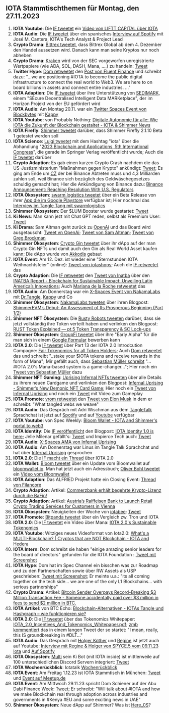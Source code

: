 ## IOTA Stammtischthemen für Montag, den 27.11.2023

1. **IOTA Youtube**: Die [IF tweetet](https://x.com/CapitalLiftt/status/1725633661071147469?s=20) ein [Video von LIFTT CAPITAL über IOTA](https://twitter.com/i/status/1725633661071147469)
2. **IOTA Audio**: Die [IF tweetet](https://x.com/iota/status/1726706989063901297?s=20) über ein spanisches [Interview auf Spotify](https://open.spotify.com/episode/11NBhu8kOvP6BzGQPgMjfX?si=733e8826d1804719&nd=1&dlsi=93bd8c2072fb4166) mit José M. Cantera, IOTA's Tech Analyst & Project Lead
3. **Crypto Drama**: [Bittrex tweetet](https://x.com/BittrexGlobal/status/1726652430673121310?s=20), dass Bittrex Global ab dem 4. Dezember den Handel aussetzen wird. Danach kann man seine Kryptos nur noch abheben
4. **Crypto Drama**: [Kraken](https://twitter.com/krakenfx) wird von der SEC vorgeworfen unregistrierte Wertpapiere (wie ADA, SOL, DASH, Mana, ....) zu handeln: [Tweet](https://x.com/FurkanCCTV/status/1726735822194462760?s=20)
5. **Twitter Hype**: [Dom retweetet](https://x.com/DomSchiener/status/1726869364836589736?s=20) den [Post von Fluent Finance](https://x.com/Fluentinfra/status/1726722106161795524?s=20) und schreibt dazu: "...we are positioning #IOTA to become the public digital infrastructure to connect the real world to Web3. We are here to on board billions in assets and connect entire industries.  ..."
6. **IOTA Adaption**: Die [IF tweetet](https://x.com/iota/status/1726874053871607940?s=20) über ihre Unterstützung von [SEDIMARK](https://twitter.com/sedimark), einem "SEcure Decentralised Intelligent Data MARKetplace", der im Horizon Projekt von der EU gefördert wird
7. **IOTA Audio**: Am Montag 20.11. war ein [Twitter Spaces Event von Blockbytes](https://x.com/blockbytescom/status/1726646709454029036?s=20) mit [Kappy](https://twitter.com/Rob_Daykin)
8.  **IOTA Youtube**: von Probably Nothing: [Digitale Autonomie für alle: Wie IOTA die Zukunft der Blockchain gestaltet - IOTA & Shimmer News](https://www.youtube.com/watch?v=ygakYwevpuM&t=390s)
9. **IOTA Firefly**: [Shimmer tweetet](https://x.com/shimmernet/status/1726969237527294461?s=20) darüber, dass Shimmer Firefly 2.1.10 Beta 1 getestet werden soll
10. **IOTA Science**: [Luigi tweetet](https://x.com/VekkioKonio/status/1726971925350736110?s=20) mit dem Hashtag "iota" über die Abhandlung "[2023 Blockchain and Applications, 5th International Congress](https://link.springer.com/book/10.1007/978-3-031-45155-3)", die gerade im Springer Verlag veröffentlicht wurde; Auch die [IF tweetet](https://x.com/iota/status/1726989025053942259?s=20) darüber
11. **Crypto Adaption**: Es gab einen kurzen Crypto Crash nachdem die das US-Justizministerium "Maßnahmen gegen Krypto" ankündigt: [Tweet](https://x.com/bitcoin2go/status/1726986363512271332?s=20); Es ging am Ende um [CZ](https://twitter.com/cz_binance) der bei Binance Abtreten muss und 4,3 Milliarden zahlen soll, weil Binance sich bezüglich des Geldwäschegesetzes schuldig gemacht hat; Hier die Ankündigung von Binance dazu: [Binance Announcement: Reaching Resolution With U.S. Regulators](https://www.binance.com/en/blog/leadership/binance-announcement-reaching-resolution-with-us-regulators-2904832835382364558?ref=AZTKZ9XS)
12. **IOTA Ökosystem**: [swarm logistics tweetet](https://x.com/SwarmLogistics/status/1727014390862643667?s=20) über ein Beta Release von ihrer [App die im Google Playstore](https://play.google.com/store/apps/details?id=com.swarmlogisticsmytransportone.services.android.navigation.app&gl=DE&pli=1) verfügbar ist; Hier nochmal das [Interview im Tangle Tang mit swarmlogistics](https://www.youtube.com/watch?time_continue=18&v=DsXTIZid0Po&embeds_referring_euri=https%3A%2F%2Ftwitter.com%2F&source_ve_path=Mjg2NjY&feature=emb_logo)
13. **Shimmer Ökosystem**: Der $LUM Booster wurde gestartet: [Tweet](https://x.com/ShimmerSeaDEX/status/1728783798152651079?s=20)
14. **Ki News**: Man kann jezt mit Chat GPT reden, selbst als Freemium User: [Tweet](https://x.com/OpenAI/status/1727065166188274145?s=20)
15. **Ki Drama**: Sam Altman geht zurück zu [OpenAi](https://twitter.com/OpenAI) und das Board wird ausgetauscht: [Tweet vn OpenAi](https://x.com/OpenAI/status/1727206187077370115?s=20); [Tweet von Sam Altman](https://x.com/sama/status/1727207458324848883?s=20); [Tweet von Greg Brockman](https://x.com/gdb/status/1727230819226583113?s=20)
16. **Shimmer Ökosystem**: [Crypto Gin tweetet](https://x.com/Crypto_Gin21/status/1728755732126789774?s=20) über ihr dApp auf der man Crypto Gin NFTs und damit auch den Gin als Real World Asset kaufen kann; Die dApp wurde von [Akkodis](https://twitter.com/akkodis_global) gebaut
17. **IOTA Event**: Am 12. Dez. ist wieder eine "Sternstunden IOTA Weihnachtsfeier" (online): [Tweet von iotashops](https://x.com/iotashop/status/1727266003900383447?s=20); Auch die [IF retweetet](https://x.com/iota/status/1727310146466943090?s=20) das
18. **Crypto Adaption**: Die [IF retweetet](https://x.com/iota/status/1727257160936018219?s=20) den [Tweet von Inatba](https://x.com/INATBA_org/status/1727210860651966618?s=20) über den [INATBA Report - Blockchain for Sustainable Impact: Unveiling Latin America’s Innovations](https://inatba.org/reports/mapping-latams-impactful-initiatives-for-a-sustainable-future/); Auch [Mariana de la Roche retweetet](https://x.com/Marianadlrw/status/1727264169966387411?s=20) das
19. **IOTA Audio**: Am Donnerstag war ein [X-Spaces Event von NakamaLabs](https://twitter.com/i/spaces/1BRJjPDQgdWKw) mit [Dr.Tangle](https://twitter.com/dr_tangle), [Kappy](https://twitter.com/Rob_Daykin) und Co
20. **Shimmer Ökosystem**: [NakamaLabs tweeten](https://x.com/Nakama_Labs/status/1727324779705778681?s=20) über ihren Blogpost: [ShimmerEVM’s Debut: An Assessment of Its Prosperous Beginning (Part 1/2)](https://medium.com/@NakamaLabs/shimmerevms-debut-an-assessment-of-its-prosperous-beginning-part-1-2-bdfd8a4267d4)
21. **Shimmer NFT Ökosystem**: Die [Rusty Robots tweeten](https://x.com/RustyRobotCC/status/1727314973980869000?s=20) darüber, dass sie jetzt vollständig ihre Token verteilt haben und verlinken den Blogpost: [RUST Token Explained — pt.5 Token Transparency & SC Lock-ups](https://medium.com/@RustyRobotCountryClub/rust-token-explained-pt-5-token-transparency-lock-up-6a7b18d7a23e)
22. **Shimmer Ökosystem**: [GroupFi tweetet](https://x.com/groupfi_ai/status/1727907207591923782?s=20) über ihre "Early Alpha" für die man sich in einem [Google Formular](https://docs.google.com/forms/d/e/1FAIpQLScPLx2IIq7bey-L5_IdqblPcc8oN1XlCvuAwna4gLoMSb-8gQ/viewform) bewerben kann
23. **IOTA 2.0**: Die [IF tweetet](https://x.com/iota/status/1727326070553170124?s=20) über Part 13 der IOTA 2.0 Introdcution Campagne: [Fair Tokenomics for all Token Holders](https://blog.iota.org/fair-tokenomics-iota20/); Auch [Dom retweetet](https://x.com/DomSchiener/status/1727339193607635261?s=20) das und schreibt "..stake your $IOTA tokens and receive rewards in the form of Mana"; Mir gefällt auch, dass [Sebastian Müller schreibt](https://x.com/NaitsabesMue/status/1727334106034475467?s=20) "... #IOTA 2.0's Mana-based system is a game-changer..."; Hier noch ein [Tweet von Sebastian Müller](https://x.com/NaitsabesMue/status/1728761340573999352?s=20) dazu
24. **Shimmer NFT Gaming**: [Uprising Infernal NFTs tweeten](https://x.com/InfernalNFTs/status/1727341164574245135?s=20) über alle Details zu ihrem neuen Cardgame und verlinken den Blogpost: [Infernal Uprising - Shimmer’s New Demonic NFT Card Game](https://www.infernaluprising.com/blog/infernal-uprising-project-reveal); Hier noch ein [Tweet von Infernal Uprising](https://x.com/InfernalNFTs/status/1727386460733456750?s=20) und noch ein [Tweet](https://x.com/InfernalNFTs/status/1728398128674447467?s=20) mit Video zum Gameplay
25. **IOTA Promote**: [vrom retweetet](https://x.com/Vrom14286662/status/1727315736170004549?s=20) den [Tweet von Elon Musk](https://x.com/elonmusk/status/1727209030769410319?s=20) in dem er schreibt: "What tangled webs we weave"
26. **IOTA Audio**: Das Gespräch mit Adri Wischman aus dem [TangleTalk](https://twitter.com/tangle_talk) Sprachchat ist jetzt auf [Spotify](https://podcasters.spotify.com/pod/show/tangle-gang/episodes/Interview-mit-Adrian-Wischmann-von-Blockchainlab-vom-02-11-23-IOTA-e2c9c5u/a-aal5iui) und auf [Youtube](https://www.youtube.com/watch?v=ydM3elHOgRw) verfügbar
27. **IOTA Youtube**: von Spec Weekly: [Bloom Wallet - IOTA and Shimmer's portal to web3](https://www.youtube.com/embed/DYx7Kd-LP7I?autoplay=1&auto_play=true)
28. **IOTA Identity**: Die [IF veröffentlicht](https://x.com/iota/status/1727688459232354726?s=20) den Blogpost: [IOTA Identity 1.0 is here](https://blog.iota.org/iota-identity-1-0-is-here/); Jelle Milenar gefällt's: [Tweet](https://x.com/Vrom14286662/status/1728097279251202140?s=20) und Impierce Tech auch: [Tweet](https://x.com/ImpierceTech/status/1728046098403487794?s=20)
29. **IOTA Audio**: [X-Spaces AMA von Infernal Uprising](https://x.com/TangleverseWeb/status/1727751869571711383?s=20)
30. **IOTA Audio**: Am Donnerstag war Linus im Tangle Talk Sprachchat und hat über [Infernal Uprising](https://twitter.com/InfernalNFTs) gesprochen
31. **IOTA 2.0**: Die [IF macht ein Thread](https://x.com/iota/status/1727703592239243347?s=20) über IOTA 2.0
32. **IOTA Wallet**: [Bloom tweetet](https://x.com/bloomwalletio/status/1727759382627147881?s=20) über ein Update vom Bloomwallet auf [bloomwallet.io](https://bloomwallet.io/). Man hat jetzt auch ein Adressbuch; [Oliver Bohl tweetet](https://x.com/bohl_oliver/status/1727784442624692669?s=20) ein [Video vom Bloomwallet](https://www.youtube.com/watch?v=xeNQ8C0Yj1s)
33. **IOTA Adaption**: Das ALFRIED Projekt hatte ein Closing Event: [Thread von Filancore](https://x.com/FilancoreGmbH/status/1727781405281620377?s=20)
34. **Crypto Adaption**: Artikel: [Commerzbank erhält begehrte Krypto-Lizenz durch die BaFin!](https://krypto-x.biz/2023/11/24/commerzbank-erhaelt-begehrte-krypto-lizenz-durch-die-bafin/)
35. **Crypto Adaption**: Artikel: [Austria’s Raiffeisen Bank to Launch Retail Crypto Trading Services for Customers in Vienna](https://www.coinspeaker.com/raiffeisen-bank-retail-crypto-trading/)
36. **IOTA Ökosystem**: Neuigkeiten der Woche von [iotabee](https://twitter.com/iotabee): [Tweet](https://x.com/iotabee/status/1728008581868310716?s=20)
34. **IOTA Promote**: [Bitpanda tweetet](https://x.com/Bitpanda_global/status/1727989687178916276?s=20) über ein Vergleich zw. Tron und IOTA
35. **IOTA 2.0**: Die [IF tweetet](https://x.com/iota/status/1728066008563253424?s=20) ein Video über Mana: [IOTA 2.0's Sustainable Tokenomics](https://www.youtube.com/watch?v=FkHc2OKVofo)
36. **IOTA Youtube**: Witziges neues Videoformat von Iota2.0: [What's a MULTI-Blockchain? | Cryptos that are NOT Blockchain - IOTA and Hedera](https://www.youtube.com/watch?v=eYcaRajll60&t=2s)
37. **IOTA Intern**: Dom schreibt sie haben "einige amazing senior leaders for the board of directors" gefunden für die IOTA Foundation : [Tweet mit Screenshot](https://x.com/IotaPoet/status/1728170213731090774?s=20)
38. **IOTA Hype**: Dom hat im Spec Channel ein bisschen was zur Roadmap und zu den Partnerschaften sowie über RW Assets als USP geschrieben: [Tweet mit Screenshot](https://x.com/Vrom14286662/status/1728319417455636833?s=20); Er meinte u.a.: "its all coming together on the tech side... we are one of the only L1 Blockchains... with serious partnerships"
39. **Crypto Drama**: Artikel: [Bitcoin Sender Overpays Record-Breaking $3 Million Transaction Fee - Someone accidentally paid over $3 million in fees to send $2 million in BTC.](https://decrypt.co/207263/bitcoin-sender-overpays-record-breaking-3-million-transaction-fee)
40. **IOTA Artikel**: von BTC Echo: [Blockchain-Alternativen - IOTAs Tangle und Hashgraph – wie funktionieren sie?](https://www.btc-echo.de/news/iotas-tangle-und-hashgraph-wie-funktionieren-sie-rp1-168238/)
41. **IOTA 2.0**: Die [IF tweetet](https://x.com/iota/status/1728367940930568498?s=20) über das Tokenomics Whitepaper: [IOTA_2.0_Incentives_And_Tokenomics_Whitepaper.pdf](https://files.iota.org/papers/IOTA_2.0_Incentives_And_Tokenomics_Whitepaper.pdf); [zmb kommentiert](https://x.com/z_m_b/status/1728436194055278881?s=20) das in einem langen Tweet der so startet: "I mean, really, this IS groundbreaking in #DLT..."
42. **IOTA Audio**: Das Gespräch mit [Holger Köther](https://twitter.com/HolgerKoether) und [Regine](https://twitter.com/Energine) ist jetzt auch auf Youtube: [Interview mit Regine & Holger von SPYCE.5 vom 09.11.23 Iota](https://www.youtube.com/watch?v=Y-84Vk7dNUU) und [Auf Spotify](https://podcasters.spotify.com/pod/show/tangle-gang/episodes/Interview-mit-Regine--Holger-von-SPYCE-5-vom-09-11-23-Iota-e2cbhis)
43. **IOTA Ökosystem**: [Multi](https://twitter.com/multifolio) sein Ki Bot (mit IOTA inside) ist mittlerweile auf 100 unterschiedlichen Discord Servern integriert: [Tweet](https://x.com/multifolio/status/1729084910902849987?s=20)
44. **IOTA Wochenrückblick**: Iotatalk [Wochenrückblick](https://www.iota-talk.com/index.php?article/344-wochenr%C3%BCckblick-vom-19-bis-25-november-2023/)
45. **IOTA Event**: Am Freitag 1.12.23 ist IOTA Stammtisch in München: [Tweet](https://x.com/IotaMunchen/status/1727003039779987520?s=209) und  [Event auf Meetup.de](https://www.meetup.com/iota-muc/events/297501926/)
46. **IOTA Event**: Am Mittwoch 29.11.23 spricht Dom Schiener auf der Abu Dabi Finance Week: [Tweet](https://x.com/DomSchiener/status/1726606194956214433?s=20); Er schreibt: "Will talk about #IOTA and how we make Blockchain real through adoption across industries and governments in #Kenya #EU and some exciting news in UAE"
47. **Shimmer Ökosystem**: Neue dApp auf Shimmer? Was ist [Here_0S](https://twitter.com/Here_0S)?
